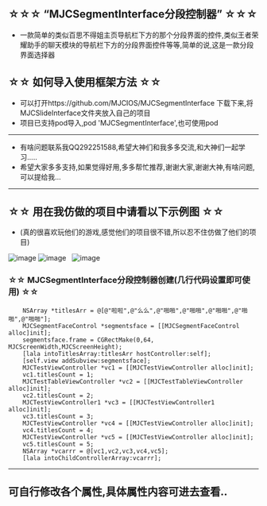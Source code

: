 ## ☆☆☆ “MJCSegmentInterface分段控制器” ☆☆☆
* 一款简单的类似百思不得姐主页导航栏下方的那个分段界面的控件,类似王者荣耀助手的聊天模块的导航栏下方的分段界面控件等等,简单的说,这是一款分段界面选择器

## ☆☆ 如何导入使用框架方法 ☆☆
* 可以打开https://github.com/MJCIOS/MJCSegmentInterface 下载下来,将MJCSlideInterface文件夹放入自己的项目
* 项目已支持pod导入,pod 'MJCSegmentInterface',也可使用pod

---------------------------------------------------------------------------------------------------------------
* 有啥问题联系我QQ292251588,希望大神们和我多多交流,和大神们一起学习.....
* 希望大家多多支持,如果觉得好用,多多帮忙推荐,谢谢大家,谢谢大神,有啥问题,可以提给我...

---------------------------------------------------------------------------------------------------------------

## ☆☆ 用在我仿做的项目中请看以下示例图 ☆☆
* (真的很喜欢玩他们的游戏,感觉他们的项目很不错,所以忍不住仿做了他们的项目)

![image](https://github.com/MJCIOS/MJCSegmentInterface/raw/master/MJCSegmentInterface/MJCSegmentInterface/xiangmu2.gif)
![image](https://github.com/MJCIOS/MJCSegmentInterface/raw/master/MJCSegmentInterface/MJCSegmentInterface/xiangmu2.1.gif)   
![image](https://github.com/MJCIOS/MJCSegmentInterface/raw/master/MJCSegmentInterface/MJCSegmentInterface/xiangmu3.gif)

### ☆☆ MJCSegmentInterface分段控制器创建(几行代码设置即可使用) ☆☆
    
        NSArray *titlesArr = @[@"啦啦",@"么么",@"啪啪",@"啪啪",@"啪啪",@"啪啪",@"啪啪"];
        MJCSegmentFaceControl *segmentsface = [[MJCSegmentFaceControl alloc]init];
        segmentsface.frame = CGRectMake(0,64, MJCScreenWidth,MJCScreenHeight);
        [lala intoTitlesArray:titlesArr hostController:self];
        [self.view addSubview:segmentsface];
        MJCTestViewController *vc1 = [[MJCTestViewController alloc]init];
        vc1.titlesCount = 1;
        MJCTestTableViewController *vc2 = [[MJCTestTableViewController alloc]init];
        vc2.titlesCount = 2;
        MJCTestViewController1 *vc3 = [[MJCTestViewController1 alloc]init];
        vc3.titlesCount = 3;
        MJCTestViewController *vc4 = [[MJCTestViewController alloc]init];
        vc4.titlesCount = 4;
        MJCTestViewController *vc5 = [[MJCTestViewController alloc]init];
        vc5.titlesCount = 5;
        NSArray *vcarrr = @[vc1,vc2,vc3,vc4,vc5];
        [lala intoChildControllerArray:vcarrr];

        
---------------------------------------------------------------------------------------------------------------
        
## 可自行修改各个属性,具体属性内容可进去查看..
